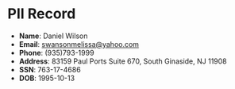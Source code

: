 # PII Record
- **Name**: Daniel Wilson
- **Email**: swansonmelissa@yahoo.com
- **Phone**: (935)793-1999
- **Address**: 83159 Paul Ports Suite 670, South Ginaside, NJ 11908
- **SSN**: 763-17-4686
- **DOB**: 1995-10-13
